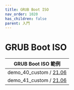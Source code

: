 ```yaml
---
title: GRUB Boot ISO
nav_order: 1020
has_children: false
parent: 入門
---
```



# GRUB Boot ISO


| GRUB Boot ISO 範例 |
| --- |
| demo_40_custom / [21.06](https://github.com/samwhelp/note-about-grub/tree/gh-pages/_demo/prototype/boot_iso/demo_40_custom/Archcraft/21.06) |
| demo_41_custom / [21.06](https://github.com/samwhelp/note-about-grub/tree/gh-pages/_demo/prototype/boot_iso/demo_41_custom/Archcraft/21.06) |
